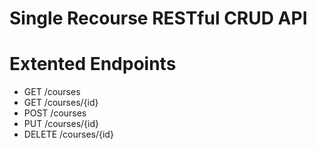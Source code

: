 # Single Recourse RESTful CRUD API

# Extented Endpoints
- GET /courses
- GET /courses/{id}
- POST /courses
- PUT /courses/{id}
- DELETE /courses/{id}
